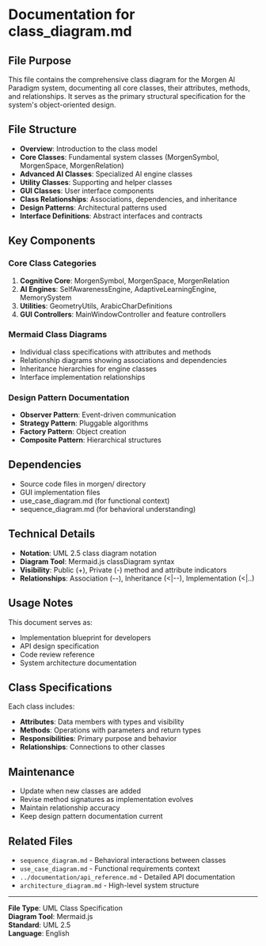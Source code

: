 # Documentation for class_diagram.md

## File Purpose
This file contains the comprehensive class diagram for the Morgen AI Paradigm system, documenting all core classes, their attributes, methods, and relationships. It serves as the primary structural specification for the system's object-oriented design.

## File Structure
- **Overview**: Introduction to the class model
- **Core Classes**: Fundamental system classes (MorgenSymbol, MorgenSpace, MorgenRelation)
- **Advanced AI Classes**: Specialized AI engine classes
- **Utility Classes**: Supporting and helper classes
- **GUI Classes**: User interface components
- **Class Relationships**: Associations, dependencies, and inheritance
- **Design Patterns**: Architectural patterns used
- **Interface Definitions**: Abstract interfaces and contracts

## Key Components

### Core Class Categories
1. **Cognitive Core**: MorgenSymbol, MorgenSpace, MorgenRelation
2. **AI Engines**: SelfAwarenessEngine, AdaptiveLearningEngine, MemorySystem
3. **Utilities**: GeometryUtils, ArabicCharDefinitions
4. **GUI Controllers**: MainWindowController and feature controllers

### Mermaid Class Diagrams
- Individual class specifications with attributes and methods
- Relationship diagrams showing associations and dependencies
- Inheritance hierarchies for engine classes
- Interface implementation relationships

### Design Pattern Documentation
- **Observer Pattern**: Event-driven communication
- **Strategy Pattern**: Pluggable algorithms
- **Factory Pattern**: Object creation
- **Composite Pattern**: Hierarchical structures

## Dependencies
- Source code files in morgen/ directory
- GUI implementation files
- use_case_diagram.md (for functional context)
- sequence_diagram.md (for behavioral understanding)

## Technical Details
- **Notation**: UML 2.5 class diagram notation
- **Diagram Tool**: Mermaid.js classDiagram syntax
- **Visibility**: Public (+), Private (-) method and attribute indicators
- **Relationships**: Association (--), Inheritance (<|--), Implementation (<|..)

## Usage Notes
This document serves as:
- Implementation blueprint for developers
- API design specification
- Code review reference
- System architecture documentation

## Class Specifications
Each class includes:
- **Attributes**: Data members with types and visibility
- **Methods**: Operations with parameters and return types
- **Responsibilities**: Primary purpose and behavior
- **Relationships**: Connections to other classes

## Maintenance
- Update when new classes are added
- Revise method signatures as implementation evolves
- Maintain relationship accuracy
- Keep design pattern documentation current

## Related Files
- `sequence_diagram.md` - Behavioral interactions between classes
- `use_case_diagram.md` - Functional requirements context
- `../documentation/api_reference.md` - Detailed API documentation
- `architecture_diagram.md` - High-level system structure

---
**File Type**: UML Class Specification  
**Diagram Tool**: Mermaid.js  
**Standard**: UML 2.5  
**Language**: English
